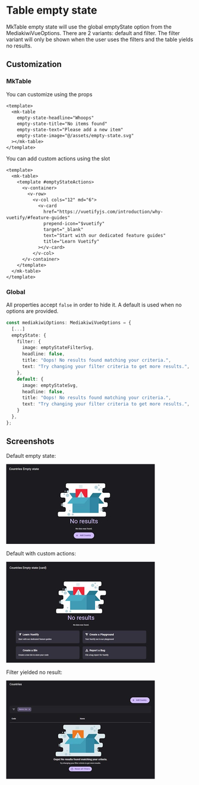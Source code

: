 # Table empty state

MkTable empty state will use the global emptyState option from the MediakiwiVueOptions.
There are 2 variants: default and filter. The filter variant will only be shown when the user uses the filters and the table yields no results.

## Customization

### MkTable

You can customize using the props

```tsx
<template>
  <mk-table
    empty-state-headline="Whoops"
    empty-state-title="No items found"
    empty-state-text="Please add a new item"
    empty-state-image="@/assets/empty-state.svg"
  ></mk-table>
</template>
```

You can add custom actions using the slot

```tsx
<template>
  <mk-table>
    <template #emptyStateActions>
      <v-container>
        <v-row>
          <v-col cols="12" md="6">
            <v-card
              href="https://vuetifyjs.com/introduction/why-vuetify/#feature-guides"
              prepend-icon="$vuetify"
              target="_blank"
              text="Start with our dedicated feature guides"
              title="Learn Vuetify"
            ></v-card>
          </v-col>
      </v-container>
    </template>
  </mk-table>
</template>
```

### Global

All properties accept `false` in order to hide it. A default is used when no options are provided.

```ts
const mediakiwiOptions: MediakiwiVueOptions = {
  [...]
  emptyState: {
    filter: {
      image: emptyStateFilterSvg,
      headline: false,
      title: "Oops! No results found matching your criteria.",
      text: "Try changing your filter criteria to get more results.",
    },
    default: {
      image: emptyStateSvg,
      headline: false,
      title: "Oops! No results found matching your criteria.",
      text: "Try changing your filter criteria to get more results.",
    }
  },
};
```

## Screenshots

Default empty state:

![empty state](assets/empty_state.jpg)

Default with custom actions:

![empty state with actions](assets/empty_state_custom_actions.jpg)

Filter yielded no result:

![empty state when using filters](assets/empty_state_filter.jpg)
